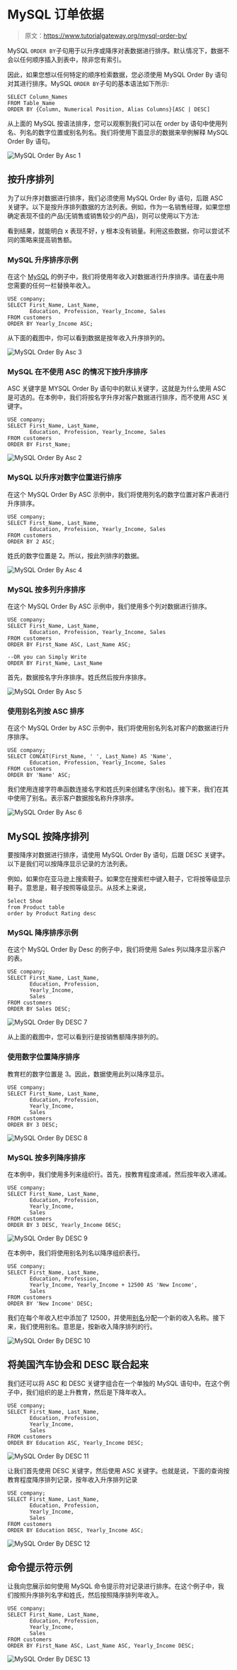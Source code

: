 # MySQL 订单依据

> 原文：<https://www.tutorialgateway.org/mysql-order-by/>

MySQL `ORDER BY`子句用于以升序或降序对表数据进行排序。默认情况下，数据不会以任何顺序插入到表中，除非您有索引。

因此，如果您想以任何特定的顺序检索数据，您必须使用 MySQL Order By 语句对其进行排序。MySQL `ORDER BY`子句的基本语法如下所示:

```
SELECT Column_Names
FROM Table_Name
ORDER BY {Column, Numerical Position, Alias Columns}[ASC | DESC]
```

从上面的 MySQL 按语法排序，您可以观察到我们可以在 order by 语句中使用列名、列名的数字位置或别名列名。我们将使用下面显示的数据来举例解释 MySQL Order By 语句。

![MySQL Order By Asc 1](img/cf656c7e7d45aa839f26dc772beb115a.png)

## 按升序排列

为了以升序对数据进行排序，我们必须使用 MySQL Order By 语句，后跟 ASC 关键字。以下是按升序排列数据的方法列表。例如，作为一名销售经理，如果您想确定表现不佳的产品(无销售或销售较少的产品)，则可以使用以下方法:

看到结果，就能明白 x 表现不好，y 根本没有销量。利用这些数据，你可以尝试不同的策略来提高销售额。

### MySQL 升序排序示例

在这个 [MySQL](https://www.tutorialgateway.org/mysql-tutorial/) 的例子中，我们将使用年收入对数据进行升序排序。请在[表](https://www.tutorialgateway.org/mysql-create-table/)中用您需要的任何一栏替换年收入。

```
USE company;
SELECT First_Name, Last_Name, 
       Education, Profession, Yearly_Income, Sales 
FROM customers
ORDER BY Yearly_Income ASC;
```

从下面的截图中，你可以看到数据是按年收入升序排列的。

![MySQL Order By Asc 3](img/54409feacf27e9fbfabf095321098927.png)

### MySQL 在不使用 ASC 的情况下按升序排序

ASC 关键字是 MYSQL Order By 语句中的默认关键字，这就是为什么使用 ASC 是可选的。在本例中，我们将按名字升序对客户数据进行排序，而不使用 ASC 关键字。

```
USE company;
SELECT First_Name, Last_Name, 
       Education, Profession, Yearly_Income, Sales 
FROM customers
ORDER BY First_Name;
```

![MySQL Order By Asc 2](img/3a5aff0a5bfe15b9ddd2bec6ef222277.png)

### MySQL 以升序对数字位置进行排序

在这个 MySQL Order By ASC 示例中，我们将使用列名的数字位置对客户表进行升序排序。

```
USE company;
SELECT First_Name, Last_Name, 
       Education, Profession, Yearly_Income, Sales 
FROM customers
ORDER BY 2 ASC;
```

姓氏的数字位置是 2。所以，按此列排序的数据。

![MySQL Order By Asc 4](img/fca51ec9c1aeb0c960b3b90d85a58ff4.png)

### MySQL 按多列升序排序

在这个 MySQL Order By ASC 示例中，我们使用多个列对数据进行排序。

```
USE company;
SELECT First_Name, Last_Name, 
       Education, Profession, Yearly_Income, Sales 
FROM customers
ORDER BY First_Name ASC, Last_Name ASC;

--OR you can Simply Write 
ORDER BY First_Name, Last_Name
```

首先，数据按名字升序排序。姓氏然后按升序排序。

![MySQL Order By Asc 5](img/8d78f99331e6ea1693d774934fcb174c.png)

### 使用别名列按 ASC 排序

在这个 MySQL Order by ASC 示例中，我们将使用别名列名对客户的数据进行升序排序。

```
USE company;
SELECT CONCAT(First_Name, ' ', Last_Name) AS 'Name', 
       Education, Profession, Yearly_Income, Sales 
FROM customers
ORDER BY 'Name' ASC;
```

我们使用连接字符串函数连接名字和姓氏列来创建名字(别名)。接下来，我们在其中使用了别名。表示客户数据按名称升序排序。

![MySQL Order By Asc 6](img/3d497851bd647be38bc192d08ce43376.png)

## MySQL 按降序排列

要按降序对数据进行排序，请使用 MySQL Order By 语句，后跟 DESC 关键字。以下是我们可以按降序显示记录的方法列表。

例如，如果你在亚马逊上搜索鞋子。如果您在搜索栏中键入鞋子，它将按等级显示鞋子。意思是，鞋子按照等级显示。从技术上来说，

```
Select Shoe 
from Product table
order by Product Rating desc
```

### MySQL 降序排序示例

在这个 MySQL Order By Desc 的例子中，我们将使用 Sales 列以降序显示客户的表。

```
USE company;
SELECT First_Name, Last_Name, 
       Education, Profession, 
       Yearly_Income, 
       Sales 
FROM customers
ORDER BY Sales DESC;
```

![MySQL Order By DESC 7](img/06f01fac8041f57ad86a033c773b94a3.png)

从上面的截图中，您可以看到行是按销售额降序排列的。

### 使用数字位置降序排序

教育栏的数字位置是 3。因此，数据使用此列以降序显示。

```
USE company;
SELECT First_Name, Last_Name, 
       Education, Profession, 
       Yearly_Income, 
       Sales 
FROM customers
ORDER BY 3 DESC;
```

![MySQL Order By DESC 8](img/4f5d8bc50a79d9c2e949c63a5ffc8086.png)

### MySQL 按多列降序排序

在本例中，我们使用多列来组织行。首先，按教育程度递减，然后按年收入递减。

```
USE company;
SELECT First_Name, Last_Name, 
       Education, Profession, 
       Yearly_Income, 
       Sales 
FROM customers
ORDER BY 3 DESC, Yearly_Income DESC;
```

![MySQL Order By DESC 9](img/9478ea689c2bee638246e21d3ab15a66.png)

在本例中，我们将使用别名列名以降序组织表行。

```
USE company;
SELECT First_Name, Last_Name, 
       Education, Profession, 
       Yearly_Income, Yearly_Income + 12500 AS 'New Income',
       Sales 
FROM customers
ORDER BY 'New Income' DESC;
```

我们在每个年收入栏中添加了 12500，并使用[别名](https://www.tutorialgateway.org/mysql-alias/)分配一个新的收入名称。接下来，我们使用别名。意思是，按新收入降序排列的行。

![MySQL Order By DESC 10](img/540ddc149f3054080e2c3a95e7870236.png)

## 将美国汽车协会和 DESC 联合起来

我们还可以将 ASC 和 DESC 关键字组合在一个单独的 MySQL 语句中。在这个例子中，我们组织的是上升教育，然后是下降年收入。

```
USE company;
SELECT First_Name, Last_Name, 
       Education, Profession, 
       Yearly_Income, 
       Sales 
FROM customers
ORDER BY Education ASC, Yearly_Income DESC;
```

![MySQL Order By DESC 11](img/7c37748915538fabb0d4f8c1dd91118b.png)

让我们首先使用 DESC 关键字，然后使用 ASC 关键字。也就是说，下面的查询按教育程度降序排列记录，按年收入升序排列记录

```
USE company;
SELECT First_Name, Last_Name, 
       Education, Profession, 
       Yearly_Income, 
       Sales 
FROM customers
ORDER BY Education DESC, Yearly_Income ASC;
```

![MySQL Order By DESC 12](img/d3b87d4f43fe02a755741ae7fbeed2cb.png)

## 命令提示符示例

让我向您展示如何使用 MySQL 命令提示符对记录进行排序。在这个例子中，我们按照升序排列名字和姓氏，然后按照降序排列年收入。

```
USE company;
SELECT First_Name, Last_Name, 
       Education, Profession, 
       Yearly_Income, 
       Sales 
FROM customers
ORDER BY First_Name ASC, Last_Name ASC, Yearly_Income DESC;
```

![MySQL Order By DESC 13](img/233565abb86248a41b73e933dd8490c8.png)